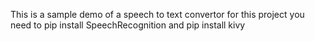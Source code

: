 This is a sample demo of a speech to text convertor
for this project you need to pip install SpeechRecognition and pip install kivy
